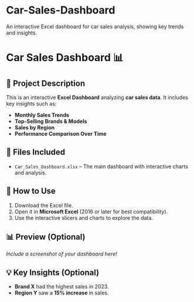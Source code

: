 # Car-Sales-Dashboard

An interactive Excel dashboard for car sales analysis, showing key trends and insights.
# Car Sales Dashboard 📊

## 🚗 Project Description
This is an interactive **Excel Dashboard** analyzing **car sales data**. It includes key insights such as:
- **Monthly Sales Trends**
- **Top-Selling Brands & Models**
- **Sales by Region**
- **Performance Comparison Over Time**

## 📂 Files Included
- `Car_Sales_Dashboard.xlsx` – The main dashboard with interactive charts and analysis.

## 🔧 How to Use
1. Download the Excel file.
2. Open it in **Microsoft Excel** (2016 or later for best compatibility).
3. Use the interactive slicers and charts to explore the data.

## 📊 Preview (Optional)
_Include a screenshot of your dashboard here!_

## 💡 Key Insights (Optional)
- **Brand X** had the highest sales in 2023.
- **Region Y** saw a **15% increase** in sales.

